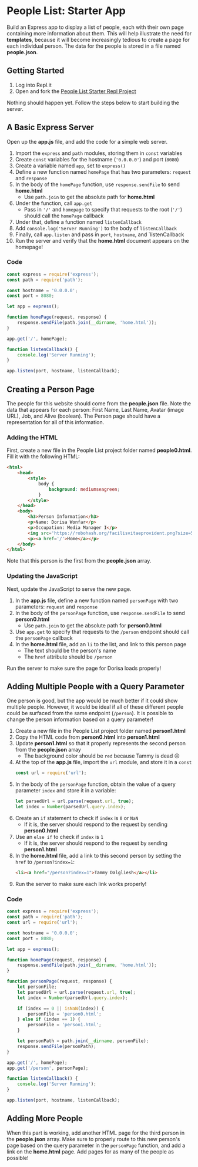 # People List: Starter App
Build an Express app to display a list of people, each with their own page containing more information about them. This will help illustrate the need for **templates**, because it will become increasingly tedious to create a page for each individual person. The data for the people is stored in a file named **people.json**.

## Getting Started
1. Log into Repl.it
1. Open and fork the [People List Starter Repl Project](https://repl.it/@JosephMaxwell/PeopleListStarter)

Nothing should happen yet. Follow the steps below to start building the server.

## A Basic Express Server
Open up the **app.js** file, and add the code for a simple web server.

1. Import the `express` and `path` modules, storing them in `const` variables
1. Create `const` variables for the hostname (`'0.0.0.0'`) and port (`8080`)
1. Create a variable named `app`, set to `express()`
1. Define a new function named `homePage` that has two parameters: `request` and `response`
1. In the body of the `homePage` function, use `response.sendFile` to send **home.html**
   - Use `path.join` to get the absolute path for **home.html**
1. Under the function, call `app.get`
   - Pass in `'/'` and `homepage` to specify that requests to the root (`'/'`) should call the `homePage` callback
1. Under that, define a function named `listenCallback`
1. Add `console.log('Server Running')` to the body of `listenCallback`
1. Finally, call `app.listen` and pass in `port`, `hostname`, and `listenCallback
1. Run the server and verify that the **home.html** document appears on the homepage!

### Code
```js
const express = require('express');
const path = require('path');

const hostname = '0.0.0.0';
const port = 8080;

let app = express();

function homePage(request, response) {
    response.sendFile(path.join(__dirname, 'home.html'));
}

app.get('/', homePage);

function listenCallback() {
    console.log('Server Running');
}

app.listen(port, hostname, listenCallback);
```

## Creating a Person Page
The people for this website should come from the **people.json** file. Note the data that appears for each person: First Name, Last Name, Avatar (image URL), Job, and Alive (boolean). The Person page should have a representation for all of this information.

### Adding the HTML
First, create a new file in the People List project folder named **people0.html**. Fill it with the following HTML:

```html
<html>
    <head>
        <style>
            body {
                background: mediumseagreen;
            }
        </style>
    </head>
    <body>
        <h3>Person Information</h3>
        <p>Name: Dorisa Wonfar</p>
        <p>Occupation: Media Manager I</p>
        <img src='https://robohash.org/facilisvitaeprovident.png?size=50x50&set=set1' />        
        <p><a href='/'>Home</a></p>
    </body>
</html>
```

Note that this person is the first from the **people.json** array.

### Updating the JavaScript
Next, update the JavaScript to serve the new page.

1. In the **app.js** file, define a new function named `personPage` with two parameters: `request` and `response`
1. In the body of the `personPage` function, use `response.sendFile` to send **person0.html**
    - Use `path.join` to get the absolute path for **person0.html**
1. Use `app.get` to specify that requests to the `/person` endpoint should call the `personPage` callback
1. In the **home.html** file, add an `li` to the list, and link to this person page
    - The text should be the person's name
    - The `href` attribute should be `/person`

Run the server to make sure the page for Dorisa loads properly!

## Adding Multiple People with a Query Parameter
One person is good, but the app would be much better if it could show multiple people. However, it would be ideal if all of these different people could be surfaced from the same endpoint (`/person`). It is possible to change the person information based on a query parameter!

1. Create a new file in the People List project folder named **person1.html**
1. Copy the HTML code from **person0.html** into **person1.html**
1. Update **person1.html** so that it properly represents the second person from the **people.json** array
    - The background color should be `red` because Tammy is dead ☹
1. At the top of the **app.js** file, import the `url` module, and store it in a `const`
    ```js
    const url = require('url');
    ```
1. In the body of the `personPage` function, obtain the value of a query parameter `index` and store it in a variable:
    ```js
    let parsedUrl = url.parse(request.url, true);
    let index = Number(parsedUrl.query.index);
    ```
1. Create an `if` statement to check if `index` is `0` or `NaN`
    - If it is, the server should respond to the request by sending **person0.html**
1. Use an `else if` to check if `index` is `1`
    - If it is, the server should respond to the request by sending **person1.html**
1. In the **home.html** file, add a link to this second person by setting the `href` to `/person?index=1`:
    ```html
    <li><a href="/person?index=1">Tammy Dalgliesh</a></li>
    ```
1. Run the server to make sure each link works properly!

### Code
```js
const express = require('express');
const path = require('path');
const url = require('url');

const hostname = '0.0.0.0';
const port = 8080;

let app = express();

function homePage(request, response) {
    response.sendFile(path.join(__dirname, 'home.html'));
}

function personPage(request, response) {
    let personFile;
    let parsedUrl = url.parse(request.url, true);
    let index = Number(parsedUrl.query.index);

    if (index == 0 || isNaN(index)) {
        personFile = 'person0.html';
    } else if (index == 1) {
        personFile = 'person1.html';
    }

    let personPath = path.join(__dirname, personFile);
    response.sendFile(personPath);
}

app.get('/', homePage);
app.get('/person', personPage);

function listenCallback() {
    console.log('Server Running');
}

app.listen(port, hostname, listenCallback);
```

## Adding More People
When this part is working, add another HTML page for the third person in the **people.json** array. Make sure to properly route to this new person's page based on the query parameter in the `personPage` function, and add a link on the **home.html** page. Add pages for as many of the people as possible!